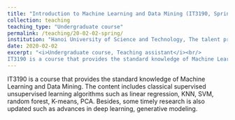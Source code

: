 ```yaml
---
title: "Introduction to Machine Learning and Data Mining (IT3190, Spring 2020)"
collection: teaching
teaching_type: "Undergraduate course"
permalink: /teaching/20-02-02-spring/ 
institution: "Hanoi University of Science and Technology, The talent program of Information Technology"
date: 2020-02-02
excerpt: "<i>Undergraduate course, Teaching assistant</i><br/>
IT3190 is a course that provides the standard knowledge of Machine Learning and Data Mining."
---
```


IT3190 is a course that provides the standard knowledge of Machine Learning and Data Mining. The content includes classical supervised unsupervised learning algorithms such as linear regression, KNN, SVM, random forest, K-means, PCA. Besides, some timely research is also updated such as advances in deep learning, generative modeling.
